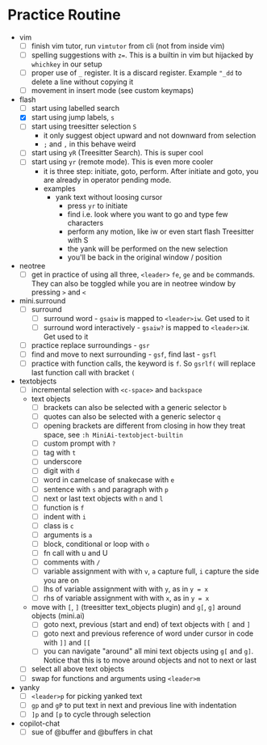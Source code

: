 # Practice Routine

- vim
  - [ ] finish vim tutor, run `vimtutor` from cli (not from inside vim)
  - [ ] spelling suggestions with `z=`. This is a builtin in vim but hijacked by `whichkey` in our setup
  - [ ] proper use of `_` register. It is a discard register. Example `"_dd` to delete a line without copying it
  - [ ] movement in insert mode (see custom keymaps)
- flash
  - [ ] start using labelled search
  - [x] start using jump labels, `s`
  - [ ] start using treesitter selection `S`
    - it only suggest object upward and not downward from selection
    - `;` and `,` in this behave weird
  - [ ] start using `yR` (Treesitter Search). This is super cool
  - [ ] start using `yr` (remote mode). This is even more cooler
    - it is three step: initiate, goto, perform. After initiate and goto, you are already in operator pending mode.
    - examples
      - yank text without loosing cursor
        - press `yr` to initiate
        - find i.e. look where you want to go and type few characters
        - perform any motion, like iw or even start flash Treesitter with S
        - the yank will be performed on the new selection
        - you'll be back in the original window / position
- neotree
  - [ ] get in practice of using all three, `<leader>` `fe`, `ge` and `be` commands. They can also be toggled while you
        are in neotree window by pressing `>` and `<`
- mini.surround
  - [ ] surround
    - [ ] surround word - `gsaiw` is mapped to `<leader>iw`. Get used to it
    - [ ] surround word interactively - `gsaiw?` is mapped to `<leader>iW`. Get used to it
  - [ ] practice replace surroundings - `gsr`
  - [ ] find and move to next surrounding - `gsf`, find last - `gsfl`
  - [ ] practice with function calls, the keyword is `f`. So `gsrlf(` will replace last function call with bracket `(`
- textobjects
  - [ ] incremental selection with `<c-space>` and `backspace`
  - text objects
    - [ ] brackets can also be selected with a generic selector `b`
    - [ ] quotes can also be selected with a generic selector `q`
    - [ ] opening brackets are different from closing in how they treat space, see `:h MiniAi-textobject-builtin`
    - [ ] custom prompt with `?`
    - [ ] tag with `t`
    - [ ] underscore
    - [ ] digit with `d`
    - [ ] word in camelcase of snakecase with `e`
    - [ ] sentence with `s` and paragraph with `p`
    - [ ] next or last text objects with `n` and `l`
    - [ ] function is `f`
    - [ ] indent with `i`
    - [ ] class is `c`
    - [ ] arguments is `a`
    - [ ] block, conditional or loop with `o`
    - [ ] fn call with u and U
    - [ ] comments with `/`
    - [ ] variable assignment with with `v`, `a` capture full, `i` capture the side you are on
    - [ ] lhs of variable assignment with with `y`, as in `y = x`
    - [ ] rhs of variable assignment with with `x`, as in `y = x`
  - move with `[`, `]` (treesitter text_objects plugin) and `g[`, `g]` around objects (mini.ai)
    - [ ] goto next, previous (start and end) of text objects with `[` and `]`
    - [ ] goto next and previous reference of word under cursor in code with `]]` and `[[`
    - [ ] you can navigate "around" all mini text objects using `g[` and `g]`. Notice that this is to move around
          objects and not to next or last
  - [ ] select all above text objects
  - [ ] swap for functions and arguments using `<leader>m`
- yanky
  - [ ] `<leader>p` for picking yanked text
  - [ ] `gp` and `gP` to put text in next and previous line with indentation
  - [ ] `]p` and `[p` to cycle through selection
- copilot-chat
  - [ ] sue of @buffer and @buffers in chat
